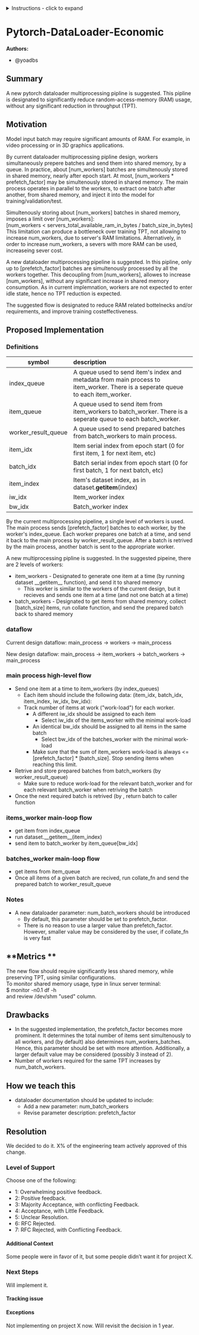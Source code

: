 

<details>
<summary>Instructions - click to expand</summary>

- Fork the rfcs repo: https://github.com/pytorch/rfcs
- Copy `RFC-0000-template.md` to `RFC-00xx-my-feature.md`, or write your own open-ended proposal. Put care into the details.
- Submit a pull request titled `RFC-00xx-my-feature`. 
    - Assign the `draft` label while composing the RFC. You may find it easier to use a WYSIWYG editor (like Google Docs) when working with a few close collaborators; feel free to use whatever platform you like. Ideally this document is publicly visible and is linked to from the PR.
    - When opening the RFC for general discussion, copy your document into the `RFC-00xx-my-feature.md` file on the PR and assign the `commenting` label.
- Build consensus for your proposal, integrate feedback and revise it as needed, and summarize the outcome of the discussion via a [resolution template](https://github.com/pytorch/rfcs/blob/master/RFC-0000-template.md#resolution).
    - If the RFC is idle here (no activity for 2 weeks), assign the label `stalled` to the PR.
- Once the discussion has settled, assign a new label based on the level of support:
    - `accepted` if a decision has been made in the RFC
    - `draft` if the author needs to rework the RFC’s proposal
    - `shelved` if there are no plans to move ahead with the current RFC’s proposal. We want neither to think about evaluating the proposal
nor about implementing the described feature until some time in the future.
- A state of `accepted` means that the core team has agreed in principle to the proposal, and it is ready for implementation. 
- The author (or any interested developer) should next open a tracking issue on Github corresponding to the RFC.
    - This tracking issue should contain the implementation next steps. Link to this tracking issue on the RFC (in the Resolution > Next Steps section)
- Once all relevant PRs are merged, the RFC’s status label can be finally updated to `closed`.

</details>





# Pytorch-DataLoader-Economic

**Authors:**
* @yoadbs

## **Summary**
A new pytorch dataloader multiprocessing pipline is suggested. This pipline is designated to significantly reduce random-access-memory (RAM) usage, without any significant reduction in throughput (TPT).

## **Motivation**
Model input batch may require significant amounts of RAM. For example, in video processing or in 3D graphics applications.

By current dataloader multiprocessing pipline design, workers simultaneously prepere batches and send them into shared memory, by a queue.
In practice, about [num_workers] batches are simultenously stored in shared memory, nearly after epoch start. 
At most, [num_workers * prefetch_factor] may be simultenously stored in shared memory.
The main process operates in parallel to the workers, to extract one batch after another, from shared memory, and inject it into the model for training/validation/test. 

Simultenously storing about [num_workers] batches in shared memory, imposes a limit over [num_workers]:\
[num_workers < servers_total_available_ram_in_bytes / batch_size_in_bytes]\
This limitation can produce a bottleneck over training TPT, not allowing to increase num_workers, due to server's RAM limitations.
Alternatively, in order to increase num_workers, a severs with more RAM can be used, increaseing sever cost.

A new dataloader multiprocessing pipeline is suggested.
In this pipline, only up to [prefetch_factor] batches are simultenously processed by all the workers together.
This decoupling from [num_workers], allowes to increase [num_workers], without any significant increase in shared memory consumption. 
As in current implemnation, workers are not expected to enter idle state, hence no TPT reduction is expected.

The suggested flow is designated to reduce RAM related bottelnecks and/or requirements, and improve training costeffectiveness.

## **Proposed Implementation**
### **Definitions**

| symbol                | description                                                                                                                     |
|-----------------------|:--------------------------------------------------------------------------------------------------------------------------------|
| index_queue           | A queue used to send item's index and metadata from main process to item_worker. There is a seperate queue to each item_worker. |
| item_queue            | A queue used to send item from item_workers to batch_worker. There is a seperate queue to each batch_worker.                    |
| worker_result_queue   | A queue used to send prepared batches from batch_workers to main process.                                                       |
| item_idx              | Item serial index from epoch start (0 for first item, 1 for next item, etc)                                                     |
| batch_idx             | Batch serial index from epoch start (0 for first batch, 1 for next batch, etc)                                                  |
| item_index            | Item's dataset index, as in dataset.__getitem__(index)                                                                          |
| iw_idx                | Item_worker index                                                                                                               
| bw_idx                | Batch_worker index                                                                                                              


By the current multiprocessing pipeline, a single level of workers is used. 
The main process sends [prefetch_factor] batches to each worker, by the worker's index_queue.
Each worker prepares one batch at a time, and send it back to the main process by worker_result_queue.
After a batch is retrived by the main process, another batch is sent to the appropriate worker.

A new multiprocessing pipline is suggested. In the suggested pipeine, there are 2 levels of workers: 
* item_workers - Designated to generate one item at a time (by running dataset \_\_getitem__ function), and send it to shared memory 
  * This worker is similar to the workers of the current design, but it recieves and sends one item at a time (and not one batch at a time) 
* batch_workers - Designated to get items from shared memory, collect [batch_size] items, run collate function, and send the prepared batch back to shared memory


### **dataflow**
Current design dataflow: main_process -> workers -> main_process

New design dataflow: main_process -> item_workers -> batch_workers -> main_process

### **main process high-level flow**
* Send one item at a time to item_workers (by index_queues)
  * Each item should include the following data: (item_idx, batch_idx, item_index, iw_idx, bw_idx):
  * Track number of items at work ("work-load") for each worker.  
    * A different iw_idx should be assigned to each item
      * Select iw_idx of the items_worker with the minimal work-load
    * An identical bw_idx should be assigned to all items in the same batch
      * Select bw_idx of the batches_worker with the minimal work-load
    * Make sure that the sum of item_workers work-load is always <= [prefetch_factor] * [batch_size]. Stop sending items when reaching this limit.
* Retrive and store prepared batches from batch_workers (by worker_result_queue)
  * Make sure to reduce work-load for the relevant batch_worker and for each relevant batch_worker when retriving the batch
* Once the next required batch is retrived (by , return batch to caller function 

### **items_worker main-loop flow**
* get item from index_queue
* run dataset.\_\_getitem__(item_index)
* send item to batch_worker by item_queue[bw_idx]

### **batches_worker main-loop flow**
* get items from item_queue
* Once all items of a given batch are recived, run collate_fn and send the prepared batch to worker_result_queue

### **Notes**
* A new dataloader parameter: num_batch_workers should be introduced
  * By default, this parameter should be set to prefetch_factor. 
  * There is no reason to use a larger value than prefetch_factor. However, smaller value may be considered by the user, if collate_fn is very fast

## **Metrics **
The new flow should require significantly less shared memory, while preserving TPT, using similar configurations. \
To monitor shared memory usage, type in linux server terminal: \
$ monitor -n0.1 df -h \
and review /dev/shm "used" column.

## **Drawbacks**
* In the suggested implementation, the prefetch_factor becomes more prominent.
It determines the total number of items sent simultenously to all workers, and (by default) also determines num_workers_batches.
Hence, this parameter should be set with more attention. Additionally, a larger default value may be considered (possibly 3 instead of 2).
* Number of workers required for the same TPT increases by num_batch_workers.

## **How we teach this**
* dataloader documentation should be updated to include:
  * Add a new parameter: num_batch_workers
  * Revise parameter description: prefetch_factor
  
## Resolution
We decided to do it. X% of the engineering team actively approved of this change.

### Level of Support
Choose one of the following:
* 1: Overwhelming positive feedback.
* 2: Positive feedback.
* 3: Majority Acceptance, with conflicting Feedback.
* 4: Acceptance, with Little Feedback.
* 5: Unclear Resolution.
* 6: RFC Rejected.
* 7: RFC Rejected, with Conflicting Feedback.


#### Additional Context
Some people were in favor of it, but some people didn’t want it for project X.


### Next Steps
Will implement it. 


#### Tracking issue
<github issue URL>


#### Exceptions
Not implementing on project X now. Will revisit the decision in 1 year.
